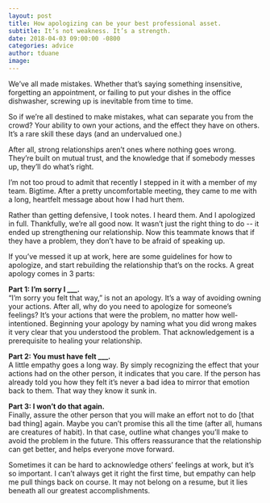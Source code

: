 ```yaml
---
layout: post
title: How apologizing can be your best professional asset.
subtitle: It’s not weakness. It’s a strength.
date: 2018-04-03 09:00:00 -0800
categories: advice
author: tduane
image:
---
```


We’ve all made mistakes. Whether that’s saying something insensitive, forgetting an appointment, or failing to put your dishes in the office dishwasher, screwing up is inevitable from time to time.

So if we’re all destined to make mistakes, what can separate you from the crowd? Your ability to own your actions, and the effect they have on others. It’s a rare skill these days (and an undervalued one.)

After all, strong relationships aren’t ones where nothing goes wrong. They’re built on mutual trust, and the knowledge that if somebody messes up, they’ll do what’s right.

I’m not too proud to admit that recently I stepped in it with a member of my team. Bigtime. After a pretty uncomfortable meeting, they came to me with a long, heartfelt message about how I had hurt them.

Rather than getting defensive, I took notes. I heard them. And I apologized in full. Thankfully, we’re all good now. It wasn’t just the right thing to do -- it ended up strengthening our relationship. Now this teammate knows that if they have a problem, they don’t have to be afraid of speaking up.

If you’ve messed it up at work, here are some guidelines for how to apologize, and start rebuilding the relationship that’s on the rocks. A great apology comes in 3 parts:

**Part 1: I’m sorry I ___.** <br>
“I’m sorry you felt that way,” is not an apology. It’s a way of avoiding owning your actions. After all, why do you need to apologize for someone’s feelings? It’s your actions that were the problem, no matter how well-intentioned. Beginning your apology by naming what you did wrong makes it very clear that you understood the problem. That acknowledgement is a prerequisite to healing your relationship.

**Part 2: You must have felt ___.** <br>
A little empathy goes a long way. By simply recognizing the effect that your actions had on the other person, it indicates that you care. If the person has already told you how they felt it’s never a bad idea to mirror that emotion back to them. That way they know it sunk in.

**Part 3: I won’t do that again.** <br>
Finally, assure the other person that you will make an effort not to do [that bad thing] again. Maybe you can’t promise this all the time (after all, humans are creatures of habit). In that case, outline what changes you’ll make to avoid the problem in the future. This offers reassurance that the relationship can get better, and helps everyone move forward.

Sometimes it can be hard to acknowledge others’ feelings at work, but it’s so important. I can’t always get it right the first time, but empathy can help me pull things back on course. It may not belong on a resume, but it lies beneath all our greatest accomplishments.
